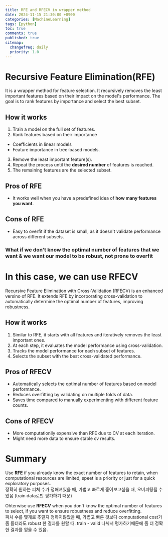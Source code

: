 ```yaml
---
title: RFE and RFECV in wrapper method
date: 2024-11-15 21:30:00 +0900
categories: [MachineLearning]
tags: [python]
toc: true
comments: true
published: true
sitemap:
  changefreq: daily
  priority: 1.0
---
```

# Recursive Feature Elimination(RFE)
It is a wrapper method for feature selection. It recursively removes the least important features based on their impact on the model's performance. The goal is to rank features by importance and select the best subset.

## How it works
1. Train a model on the full set of features.
2. Rank features based on their importance
- Coefficients in linear models
- Feature importance in tree-based models.
3. Remove the least important feature(s).
4. Repeat the process until the **desired number** of features is reached.
5. The remaining features are the selected subset.

## Pros of RFE
- It works well when you have a predefined idea of **how many features you want**.

## Cons of RFE
- Easy to overfit if the dataset is small, as it doesn't validate performance across different subsets.

### What if we don't know the optimal number of features that we want & we want our model to be robust, not prone to overfit
# In this case, we can use RFECV
Recursive Feature Elimination with Cross-Validation (RFECV) is an enhanced versino of RFE. It extends RFE by incorporating cross-validation to automatically determine the optimal number of features, improving robustness.

## How it works
1. Similar to RFE, it starts with all features and iteratively removes the least important ones.
2. At each step, it evaluates the model performance using cross-validation.
3. Tracks the model performance for each subset of features.
4. Selects the subset with the best cross-validated performance.

## Pros of RFECV
- Automatically selects the optimal number of features based on model performance.
- Reduces overfitting by validating on multiple folds of data.
- Saves time compared to manually experimenting with different feature counts.

## Cons of RFECV
- More computationlly expensive than RFE due to CV at each iteration.
- Might need more data to ensure stable cv results.

# Summary
Use **RFE** if you already know the exact number of features to retain, when computational resources are limited, speet is a priority or just for a quick exploratory purposes.  
정확히 원하는 피처 수가 정해져있을 때, 가볍고 빠르게 훑어보고싶을 때, 오버피팅될 수 있음 (train data로만 평가하기 때문)  

Ohterwise use **RFECV** when you don't know the optimal number of features to select, if you want to ensure robustness and reduce overfitting.  
피처 수를 몇개로 추릴지 정하지않았을 때, 가볍고 빠른 것보다 computational cost가 좀 들더라도 robust 한 결과를 원할 때. train - valid 나눠서 평가하기때문에 좀 더 정확한 결과를 얻을 수 있음.